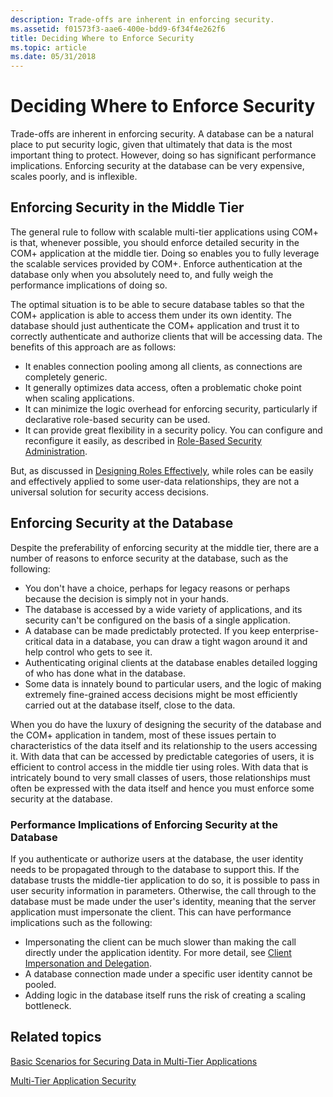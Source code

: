 ```yaml
---
description: Trade-offs are inherent in enforcing security.
ms.assetid: f01573f3-aae6-400e-bdd9-6f34f4e262f6
title: Deciding Where to Enforce Security
ms.topic: article
ms.date: 05/31/2018
---
```


# Deciding Where to Enforce Security

Trade-offs are inherent in enforcing security. A database can be a natural place to put security logic, given that ultimately that data is the most important thing to protect. However, doing so has significant performance implications. Enforcing security at the database can be very expensive, scales poorly, and is inflexible.

## Enforcing Security in the Middle Tier

The general rule to follow with scalable multi-tier applications using COM+ is that, whenever possible, you should enforce detailed security in the COM+ application at the middle tier. Doing so enables you to fully leverage the scalable services provided by COM+. Enforce authentication at the database only when you absolutely need to, and fully weigh the performance implications of doing so.

The optimal situation is to be able to secure database tables so that the COM+ application is able to access them under its own identity. The database should just authenticate the COM+ application and trust it to correctly authenticate and authorize clients that will be accessing data. The benefits of this approach are as follows:

-   It enables connection pooling among all clients, as connections are completely generic.
-   It generally optimizes data access, often a problematic choke point when scaling applications.
-   It can minimize the logic overhead for enforcing security, particularly if declarative role-based security can be used.
-   It can provide great flexibility in a security policy. You can configure and reconfigure it easily, as described in [Role-Based Security Administration](role-based-security-administration.md).

But, as discussed in [Designing Roles Effectively](designing-roles-effectively.md), while roles can be easily and effectively applied to some user-data relationships, they are not a universal solution for security access decisions.

## Enforcing Security at the Database

Despite the preferability of enforcing security at the middle tier, there are a number of reasons to enforce security at the database, such as the following:

-   You don't have a choice, perhaps for legacy reasons or perhaps because the decision is simply not in your hands.
-   The database is accessed by a wide variety of applications, and its security can't be configured on the basis of a single application.
-   A database can be made predictably protected. If you keep enterprise-critical data in a database, you can draw a tight wagon around it and help control who gets to see it.
-   Authenticating original clients at the database enables detailed logging of who has done what in the database.
-   Some data is innately bound to particular users, and the logic of making extremely fine-grained access decisions might be most efficiently carried out at the database itself, close to the data.

When you do have the luxury of designing the security of the database and the COM+ application in tandem, most of these issues pertain to characteristics of the data itself and its relationship to the users accessing it. With data that can be accessed by predictable categories of users, it is efficient to control access in the middle tier using roles. With data that is intricately bound to very small classes of users, those relationships must often be expressed with the data itself and hence you must enforce some security at the database.

### Performance Implications of Enforcing Security at the Database

If you authenticate or authorize users at the database, the user identity needs to be propagated through to the database to support this. If the database trusts the middle-tier application to do so, it is possible to pass in user security information in parameters. Otherwise, the call through to the database must be made under the user's identity, meaning that the server application must impersonate the client. This can have performance implications such as the following:

-   Impersonating the client can be much slower than making the call directly under the application identity. For more detail, see [Client Impersonation and Delegation](client-impersonation-and-delegation.md).
-   A database connection made under a specific user identity cannot be pooled.
-   Adding logic in the database itself runs the risk of creating a scaling bottleneck.

## Related topics

<dl> <dt>

[Basic Scenarios for Securing Data in Multi-Tier Applications](basic-scenarios-for-securing-data-in-multi-tier-applications.md)
</dt> <dt>

[Multi-Tier Application Security](multi-tier-application-security.md)
</dt> </dl>

 

 



